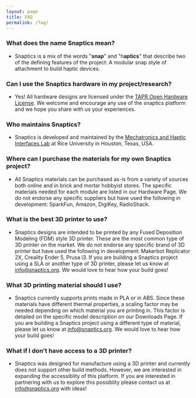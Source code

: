 ```yaml
---
layout: page
title: FAQ
permalink: /faq/
---
```


### What does the name Snaptics mean?
- Snaptics is a mix of the words "**snap**" and "h**aptics**" that describe two of the defining features of the project: A modular snap style of attachment to build haptic devices.

### Can I use the Snaptics hardware in my project/research?
- Yes! All hardware designs are licensed under the [TAPR Open Hardware License](https://tapr.org/the-tapr-open-hardware-license/). We welcome and encourage any use of the snaptics platform and we hope you share with us your experiences.

### Who maintains Snaptics?
- Snaptics is developed and maintained by the [Mechatronics and Haptic Interfaces Lab](https://mahilab.rice.edu/) at Rice University in Houston, Texas, USA.

### Where can I purchase the materials for my own Snaptics project?
- All Snaptics materials can be purchased as-is from a variety of sources both online and in brick and mortar hobbyist stores. The specific materials needed for each module are listed in our Hardware Page. We do not endorse any specific suppliers but have used the following in development: SparkFun, Amazon, DigiKey, RadioShack.

### What is the best 3D printer to use?
- Snaptics designs are intended to be printed by any Fused Deposition Modeling (FDM) style 3D printer. These are the most common type of 3D printer on the market. We do not endorse any specific brand of 3D printer but have used the following in development: Makerbot Replicator 2X, Creality Ender 5, Prusa i3. If you are building a Snaptics project using a SLA or another type of 3D printer, please let us know at info@snaptics.org. We would love to hear how your build goes!

### What 3D printing material should I use?
- Snaptics currently supports prints made in PLA or in ABS. Since these materials have different thermal properties, a scaling factor may be needed depending on which material you are printing in. This factor is detailed on the specific model description on our Downloads Page. If you are building a Snaptics project using a different type of material, please let us know at info@snaptics.org. We would love to hear how your build goes! 

### What if I don't have access to a 3D printer?
- Snaptics was designed for manufacture using a 3D printer and currently does not support other build methods. However, we are interested in expanding the accessiblity of this platform. If you are interested in partnering with us to explore this possiblity please contact us at info@snaptics.org with ideas! 
